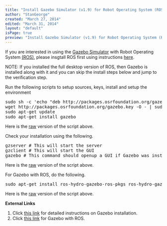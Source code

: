 ```yaml
---
title: "Install Gazebo Simulator (v1.9) for Robot Operating System (ROS)  on Ubuntu 12.04 LTS (Precise)"
author: "StanGeorge"
created: "March 27, 2014"
edited: "March 31, 2014"
layout: "default"
isPage: true
preview: "Install Gazebo Simulator (v1.9) for Robot Operating System (ROS) on Ubuntu 12.04 LTS (Preceise). I picked this version of Ubuntu since it has long term support till April, 2017. I picked Gazebo 1.9 since that has the best integration with ROS."
---
```


If you are interested in using the [Gazebo Simulator](http://gazebosim.org/) with Robot Operating System [(ROS)](http://www.ros.org/), please insgtall ROS first using instructions [here](install-ros-hydro-on-ubuntu-precise.html).

NOTE: If you installed the full desktop version of ROS, then Gazebo is installed along with it and you can skip the install steps below and jump to the verification step.

Run the following scripts to setup sources, keys, install and setup the environment
<pre>
sudo sh -c 'echo "deb http://packages.osrfoundation.org/gazebo/ubuntu precise main" > /etc/apt/sources.list.d/gazebo-latest.list'
wget http://packages.osrfoundation.org/gazebo.key -O - | sudo apt-key add -
sudo apt-get update
sudo apt-get install gazebo
</pre>
Here is the [raw](https://gist.githubusercontent.com/StanGeorge/9862679/raw/install-gazebo-ros-on-ubuntu-precise.sh) version of the script above.

Check your installation using the following.
<pre>
gzserver # This will start the server
gzclient # This will start the GUI
gazebo # This command should openup a GUI if Gazebo was installed correctly.
</pre>
Here is the [raw](https://gist.githubusercontent.com/StanGeorge/9862679/raw//check-gazebo-install.sh) version of the script above.

For Gazebo with ROS, do the following.
<pre>
sudo apt-get install ros-hydro-gazebo-ros-pkgs ros-hydro-gazebo-ros-control
</pre>
Here is the [raw](https://gist.githubusercontent.com/StanGeorge/9862679/raw//install-gazebo-ros.sh) version of the script above.

**External Links**
1. Click [this link](http://gazebosim.org/wiki/1.9/install) for detailed instructions on Gazebo installation.
2. Click [this link](http://gazebosim.org/wiki/Tutorials/1.9/Installing_gazebo_ros_Packages) for Gazebo with ROS.
